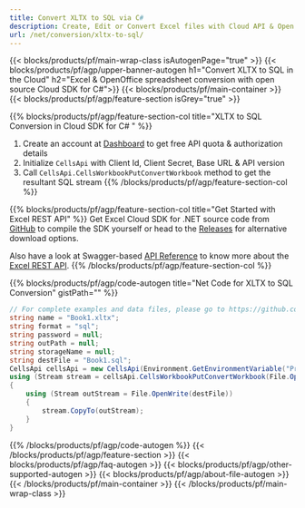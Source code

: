 ```yaml
---
title: Convert XLTX to SQL via C#
description: Create, Edit or Convert Excel files with Cloud API & Open Source .NET SDK
url: /net/conversion/xltx-to-sql/
---
```



{{< blocks/products/pf/main-wrap-class isAutogenPage="true" >}}
{{< blocks/products/pf/agp/upper-banner-autogen h1="Convert XLTX to  SQL in the Cloud" h2="Excel & OpenOffice spreadsheet conversion with open source Cloud SDK for C#">}}
{{< blocks/products/pf/main-container >}}
{{< blocks/products/pf/agp/feature-section isGrey="true" >}}

{{% blocks/products/pf/agp/feature-section-col title="XLTX to SQL Conversion in Cloud SDK for C# " %}}
1. Create an account at <a href="https://dashboard.aspose.cloud/">Dashboard</a> to get free API quota & authorization details
1. Initialize ```CellsApi``` with Client Id, Client Secret, Base URL & API version
1. Call ```CellsApi.CellsWorkbookPutConvertWorkbook``` method to get the resultant SQL stream
{{% /blocks/products/pf/agp/feature-section-col %}}

{{% blocks/products/pf/agp/feature-section-col title="Get Started with Excel REST API" %}}
Get Excel Cloud SDK for .NET source code from [GitHub](https://github.com/aspose-cells-cloud/aspose-cells-cloud-dotnet) to compile the SDK yourself or head to the [Releases](https://github.com/aspose-cells-cloud/aspose-cells-cloud-dotnet/releases) for alternative download options. 

Also have a look at Swagger-based [API Reference](https://apireference.aspose.cloud/cells/#/Conversion/PutConvertExcel) to know more about the [Excel REST API](https://products.aspose.cloud/cells/curl/).
{{% /blocks/products/pf/agp/feature-section-col %}}

{{% blocks/products/pf/agp/code-autogen title="Net Code for XLTX to SQL Conversion" gistPath="" %}}
```cs
// For complete examples and data files, please go to https://github.com/aspose-cells-cloud/aspose-cells-cloud-dotnet/
string name = "Book1.xltx";
string format = "sql";
string password = null;
string outPath = null;
string storageName = null;
string destFile = "Book1.sql";
CellsApi cellsApi = new CellsApi(Environment.GetEnvironmentVariable("ProductClientId"), Environment.GetEnvironmentVariable("ProductClientSecret"));
using (Stream stream = cellsApi.CellsWorkbookPutConvertWorkbook(File.OpenRead(name), format, password, outPath, storageName))
{
    using (Stream outStream = File.OpenWrite(destFile))
    {
        stream.CopyTo(outStream);
    }
}
```

{{% /blocks/products/pf/agp/code-autogen %}}
{{< /blocks/products/pf/agp/feature-section >}}
{{< blocks/products/pf/agp/faq-autogen >}}
{{< blocks/products/pf/agp/other-supported-autogen >}}
{{< blocks/products/pf/agp/about-file-autogen >}}
{{< /blocks/products/pf/main-container >}}
{{< /blocks/products/pf/main-wrap-class >}}
